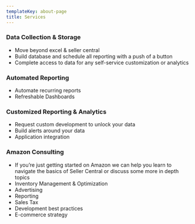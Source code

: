 ```yaml
---
templateKey: about-page
title: Services
---
```

### Data Collection & Storage
*  Move beyond excel & seller central
*  Build database and schedule all reporting with a push of a button
*  Complete access to data for any self-service customization or analytics

### Automated Reporting

*  Automate recurring reports
*  Refreshable Dashboards

### 

### Customized Reporting & Analytics

*  Request custom development to unlock your data
*  Build alerts around your data
*  Application integration

### 

### Amazon Consulting

*  If you’re just getting started on Amazon we can help you learn to navigate the basics of Seller Central or discuss some more in depth topics
*  Inventory Management & Optimization
*  Advertising
*  Reporting
*  Sales Tax
*  Development best practices
*  E-commerce strategy

###
